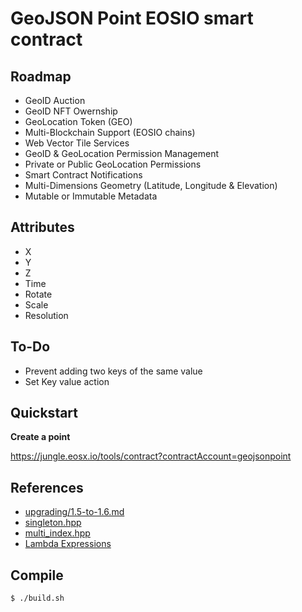 # GeoJSON Point EOSIO smart contract

## Roadmap

- GeoID Auction
- GeoID NFT Owernship
- GeoLocation Token (GEO)
- Multi-Blockchain Support (EOSIO chains)
- Web Vector Tile Services
- GeoID & GeoLocation Permission Management
- Private or Public GeoLocation Permissions
- Smart Contract Notifications
- Multi-Dimensions Geometry (Latitude, Longitude & Elevation)
- Mutable or Immutable Metadata

## Attributes

- X
- Y
- Z
- Time
- Rotate
- Scale
- Resolution

## To-Do

- Prevent adding two keys of the same value
- Set Key value action

## Quickstart

**Create a point**

https://jungle.eosx.io/tools/contract?contractAccount=geojsonpoint

## References

- [upgrading/1.5-to-1.6.md](https://github.com/EOSIO/eosio.cdt/blob/master/docs/upgrading/1.5-to-1.6.md)
- [singleton.hpp](https://github.com/EOSIO/eosio.cdt/blob/master/libraries/eosiolib/singleton.hpp)
- [multi_index.hpp](https://github.com/EOSIO/eosio.cdt/blob/master/libraries/eosiolib/multi_index.hpp)
- [Lambda Expressions](https://cmichel.io/cpp-guide-for-eos-development-iterators-lambda-expressions/)

## Compile

```bash
$ ./build.sh
```
